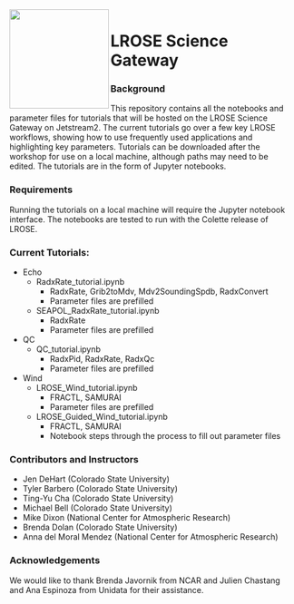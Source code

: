 <img align="left" width="175" height="175" src="./images/LROSE_logo_small.png">

# LROSE Science Gateway

### Background
This repository contains all the notebooks and parameter files for tutorials that will be hosted on the LROSE Science Gateway on Jetstream2.
The current tutorials go over a few key LROSE workflows, showing how to use frequently used applications and highlighting key parameters. Tutorials can be downloaded after the workshop for use on a local machine, although paths may need to be edited. The tutorials are in the form of Jupyter notebooks.

### Requirements

Running the tutorials on a local machine will require the Jupyter notebook interface. The notebooks are tested to run with the Colette release of LROSE.

### Current Tutorials:

* Echo
    * RadxRate_tutorial.ipynb
      * RadxRate, Grib2toMdv, Mdv2SoundingSpdb, RadxConvert
      * Parameter files are prefilled
    * SEAPOL_RadxRate_tutorial.ipynb
      * RadxRate
      * Parameter files are prefilled
* QC
    * QC_tutorial.ipynb
      * RadxPid, RadxRate, RadxQc
      * Parameter files are prefilled
* Wind
    * LROSE_Wind_tutorial.ipynb
      * FRACTL, SAMURAI
      * Parameter files are prefilled
    * LROSE_Guided_Wind_tutorial.ipynb
      * FRACTL, SAMURAI
      * Notebook steps through the process to fill out parameter files

### Contributors and Instructors
* Jen DeHart (Colorado State University)
* Tyler Barbero (Colorado State University)
* Ting-Yu Cha (Colorado State University)
* Michael Bell (Colorado State University)
* Mike Dixon (National Center for Atmospheric Research)
* Brenda Dolan (Colorado State University)
* Anna del Moral Mendez (National Center for Atmospheric Research)

### Acknowledgements

We would like to thank Brenda Javornik from NCAR and Julien Chastang and Ana Espinoza from Unidata for their assistance. 
